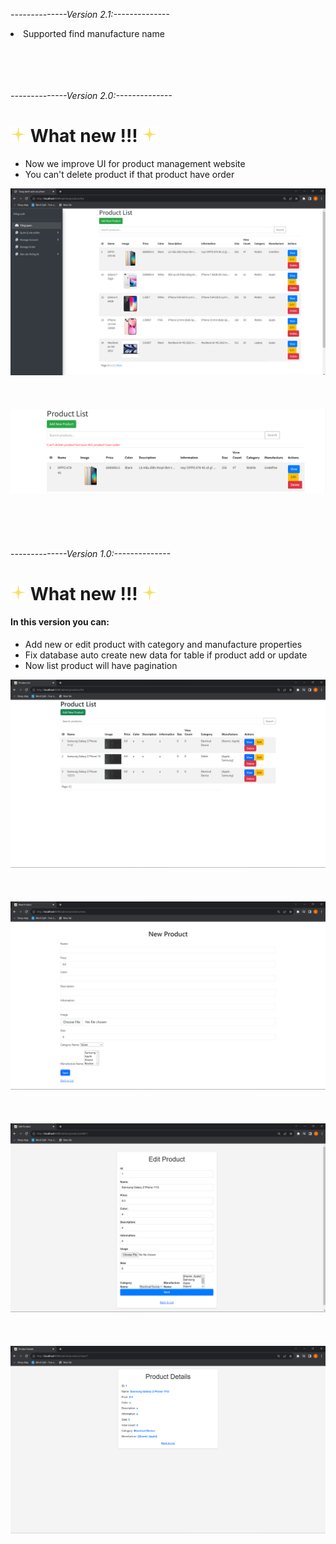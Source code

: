<i>--------------Version 2.1:--------------</i>
<li>Supported find manufacture name</li><br><br><br><br>



<i>--------------Version 2.0:--------------</i>
<h1><img src="star.png" width="25"> What new !!! <img src="star.png" width="25"> </h1>
<ul>
    <li>Now we improve UI for product management website</li>
    <li>You can't delete product if that product have order</li>
</ul>
<img src="img_4.png"><br><br><br><br>
<img src="img_5.png"><br><br><br><br>



<br>
<br>
<i>--------------Version 1.0:--------------</i>
<h1><img src="star.png" width="25"> What new !!! <img src="star.png" width="25"> </h1>
<h4>In this version you can:</h4>
<ul>
    <li>Add new or edit product with category and manufacture properties</li>
    <li>Fix database auto create new data for table if product add or update</li>
    <li>Now list product will have pagination</li>
</ul>
<img src="img.png"><br><br><br><br>
<img src="img_1.png"><br><br><br><br>
<img src="img_2.png"><br><br><br><br>
<img src="img_3.png"><br><br><br><br>

